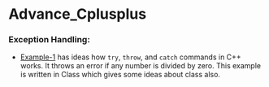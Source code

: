 # Advance_Cplusplus
### Exception Handling:
+ [Example-1](Exception-Handling/Example-1) has ideas how `try`, `throw`, and `catch` commands in C++ works. It throws an error if any number is divided by zero. This example is written in Class which gives some ideas about class also.  
